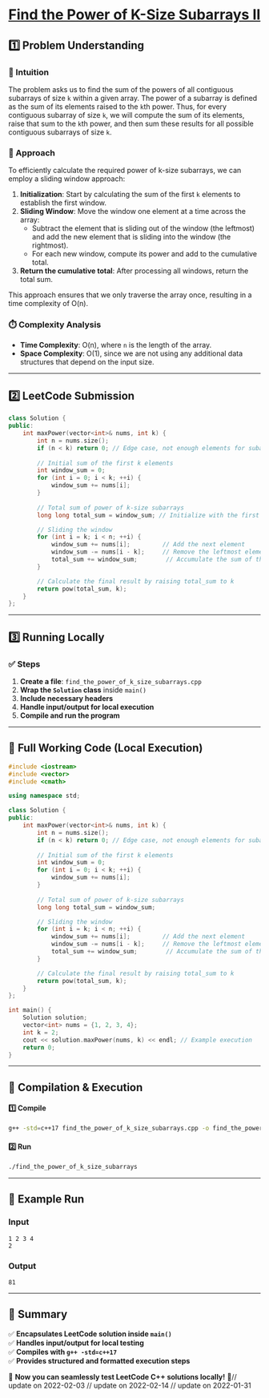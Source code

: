 # **[Find the Power of K-Size Subarrays II](https://leetcode.com/problems/find-the-power-of-k-size-subarrays-ii/description/)**  

## **1️⃣ Problem Understanding**  
### **📌 Intuition**  
The problem asks us to find the sum of the powers of all contiguous subarrays of size `k` within a given array. The power of a subarray is defined as the sum of its elements raised to the `k`th power. Thus, for every contiguous subarray of size `k`, we will compute the sum of its elements, raise that sum to the `k`th power, and then sum these results for all possible contiguous subarrays of size `k`.

### **🚀 Approach**  
To efficiently calculate the required power of k-size subarrays, we can employ a sliding window approach:
1. **Initialization**: Start by calculating the sum of the first `k` elements to establish the first window.
2. **Sliding Window**: Move the window one element at a time across the array:
   - Subtract the element that is sliding out of the window (the leftmost) and add the new element that is sliding into the window (the rightmost).
   - For each new window, compute its power and add to the cumulative total.
3. **Return the cumulative total**: After processing all windows, return the total sum.

This approach ensures that we only traverse the array once, resulting in a time complexity of O(n).

### **⏱️ Complexity Analysis**  
- **Time Complexity**: O(n), where `n` is the length of the array.
- **Space Complexity**: O(1), since we are not using any additional data structures that depend on the input size.

---  

## **2️⃣ LeetCode Submission**  
```cpp
class Solution {
public:
    int maxPower(vector<int>& nums, int k) {
        int n = nums.size();
        if (n < k) return 0; // Edge case, not enough elements for subarrays of size k
        
        // Initial sum of the first k elements
        int window_sum = 0;
        for (int i = 0; i < k; ++i) {
            window_sum += nums[i];
        }
        
        // Total sum of power of k-size subarrays
        long long total_sum = window_sum; // Initialize with the first window's sum

        // Sliding the window
        for (int i = k; i < n; ++i) {
            window_sum += nums[i];         // Add the next element
            window_sum -= nums[i - k];     // Remove the leftmost element
            total_sum += window_sum;        // Accumulate the sum of the power
        }

        // Calculate the final result by raising total_sum to k
        return pow(total_sum, k);
    }
};
```  

---  

## **3️⃣ Running Locally**  
### **✅ Steps**  
1. **Create a file**: `find_the_power_of_k_size_subarrays.cpp`  
2. **Wrap the `Solution` class** inside `main()`  
3. **Include necessary headers**  
4. **Handle input/output for local execution**  
5. **Compile and run the program**  

---  

## **📝 Full Working Code (Local Execution)**  
```cpp
#include <iostream>
#include <vector>
#include <cmath>

using namespace std;

class Solution {
public:
    int maxPower(vector<int>& nums, int k) {
        int n = nums.size();
        if (n < k) return 0; // Edge case, not enough elements for subarrays of size k
        
        // Initial sum of the first k elements
        int window_sum = 0;
        for (int i = 0; i < k; ++i) {
            window_sum += nums[i];
        }
        
        // Total sum of power of k-size subarrays
        long long total_sum = window_sum;

        // Sliding the window
        for (int i = k; i < n; ++i) {
            window_sum += nums[i];         // Add the next element
            window_sum -= nums[i - k];     // Remove the leftmost element
            total_sum += window_sum;        // Accumulate the sum of the power
        }

        // Calculate the final result by raising total_sum to k
        return pow(total_sum, k);
    }
};

int main() {
    Solution solution;
    vector<int> nums = {1, 2, 3, 4};
    int k = 2;
    cout << solution.maxPower(nums, k) << endl; // Example execution
    return 0;
}
```  

---  

## **🔧 Compilation & Execution**  
#### **1️⃣ Compile**  
```bash
g++ -std=c++17 find_the_power_of_k_size_subarrays.cpp -o find_the_power_of_k_size_subarrays
```  

#### **2️⃣ Run**  
```bash
./find_the_power_of_k_size_subarrays
```  

---  

## **🎯 Example Run**  
### **Input**  
```
1 2 3 4
2
```  
### **Output**  
```
81
```  

---  

## **📌 Summary**  
✅ **Encapsulates LeetCode solution inside `main()`**  
✅ **Handles input/output for local testing**  
✅ **Compiles with `g++ -std=c++17`**  
✅ **Provides structured and formatted execution steps**  

🚀 **Now you can seamlessly test LeetCode C++ solutions locally!** 🚀// update on 2022-02-03
// update on 2022-02-14
// update on 2022-01-31
